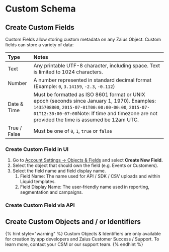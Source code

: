 # Custom Schema

## Create Custom Fields

Custom Fields allow storing custom metadata on any Zaius Object. Custom fields can store a variety of data:

| Type | Notes |
| :--- | :--- |
| Text | Any printable UTF-8 character, including space. Text is limited to 1024 characters. |
| Number | A number represented in standard decimal format \(Example: `0`, `3.14159`, `-2.3`, `-0.112`\) |
| Date & Time | Must be formatted as ISO 8601 format or UNIX epoch \(seconds since January 1, 1970\). Examples: `1435708800`, `2015-07-01T00:00:00-00:00`, `2015-07-01T12:30:00-07:00`Note: If time and timezone are not provided the time is assumed be 12am UTC. |
| True / False | Must be one of `0`, `1`, `true` or `false` |

### Create Custom Field **in UI**

1. Go to [Account Settings -&gt; Objects & Fields](https://app.zaius.com/app?scope=#/custom_fields) and select **Create New Field.**
2. Select the object that should own the field \(e.g. Events or Customers\).
3. Select the field name and field display name.
   1. Field Name: The name used for API / SDK / CSV uploads and within Liquid templates.
   2. Field Display Name: The user-friendly name used in reporting, segmentation and campaigns.

### Create Custom Field **via API**

## Create Custom Objects and / or Identifiers

{% hint style="warning" %}
Custom Objects & Identifiers are only available for creation by app developers and Zaius Customer Success / Support. To learn more, contact your CSM or our support team.
{% endhint %}

